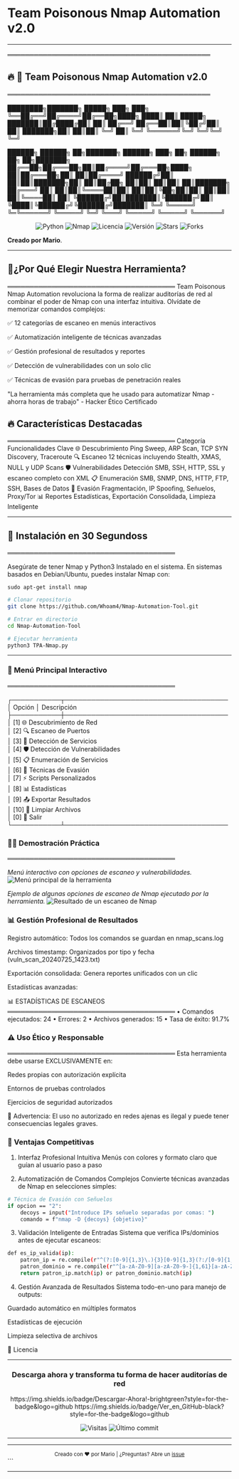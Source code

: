 # Team Poisonous Nmap Automation v2.0  

--------------------------------------------------------
══════════════════════════════════════════════
## 🔥 🧪 Team Poisonous Nmap Automation v2.0
══════════════════════════════════════════════

 ████████╗███████╗ █████╗ ███╗   ███╗
 ╚══██╔══╝██╔════╝██╔══██╗████╗ ████║
    ██║   █████╗  ███████║██╔████╔██║
    ██║   ██╔══╝  ██╔══██║██║╚██╔╝██║
    ██║   ███████╗██║  ██║██║ ╚═╝ ██║
    ╚═╝   ╚══════╝╚═╝  ╚═╝╚═╝     ╚═╝
                                      
██████╗  ██████╗ ██╗███████╗ ██████╗ ███╗   ██╗ ██████╗ ██╗   ██╗███████╗
██╔══██╗██╔═══██╗██║██╔════╝██╔═══██╗████╗  ██║██╔═══██╗██║   ██║██╔════╝
██████╔╝██║   ██║██║███████╗██║   ██║██╔██╗ ██║██║   ██║██║   ██║███████╗
██╔═══╝ ██║   ██║██║╚════██║██║   ██║██║╚██╗██║██║   ██║██║   ██║╚════██║
██║     ╚██████╔╝██║███████║╚██████╔╝██║ ╚████║╚██████╔╝╚██████╔╝███████║
╚═╝      ╚═════╝ ╚═╚══════╝ ╚═════╝ ╚═╝  ╚═══╝ ╚═════╝  ╚═════╝ ╚══════╝

<div align="center"> <img src="https://img.shields.io/badge/Python-3.8%2B-blue?logo=python&style=for-the-badge" alt="Python"> <img src="https://img.shields.io/badge/Nmap-7.80%2B-green?logo=linux&style=for-the-badge" alt="Nmap"> <img src="https://img.shields.io/badge/License-MIT-yellow?style=for-the-badge" alt="Licencia"> <img src="https://img.shields.io/badge/Version-2.0-red?style=for-the-badge" alt="Versión"> <img src="https://img.shields.io/github/stars/Whoam4/Nmap-Automation-Tool?style=for-the-badge" alt="Stars"> <img src="https://img.shields.io/github/forks/Whoam4/Nmap-Automation-Tool?style=for-the-badge&color=blue" alt="Forks"> </div>

**Creado por Mario**.

---

## 🌟¿Por Qué Elegir Nuestra Herramienta?
══════════════════════════════════════
Team Poisonous Nmap Automation revoluciona la forma de realizar auditorías de red al combinar el poder de Nmap con una interfaz intuitiva. Olvídate de memorizar comandos complejos:

✅ 12 categorías de escaneo en menús interactivos

✅ Automatización inteligente de técnicas avanzadas

✅ Gestión profesional de resultados y reportes

✅ Detección de vulnerabilidades con un solo clic

✅ Técnicas de evasión para pruebas de penetración reales

"La herramienta más completa que he usado para automatizar Nmap - ahorra horas de trabajo" - Hacker Ético Certificado


## 🔥 Características Destacadas
══════════════════════════════════════
Categoría	Funcionalidades Clave
🌐 Descubrimiento	Ping Sweep, ARP Scan, TCP SYN Discovery, Traceroute
🔍 Escaneo	12 técnicas incluyendo Stealth, XMAS, NULL y UDP Scans
🛡️ Vulnerabilidades	Detección SMB, SSH, HTTP, SSL y escaneo completo con XML
📋 Enumeración	SMB, SNMP, DNS, HTTP, FTP, SSH, Bases de Datos
🥷 Evasión	Fragmentación, IP Spoofing, Señuelos, Proxy/Tor
📊 Reportes	Estadísticas, Exportación Consolidada, Limpieza Inteligente


---

## 🚀 Instalación en 30 Segundoss
══════════════════════════════════════

Asegúrate de tener Nmap y Python3 Instalado en el sistema. En sistemas basados en Debian/Ubuntu, puedes instalar Nmap con:
 
```sudo apt-get install nmap```
 
```bash
# Clonar repositorio
git clone https://github.com/Whoam4/Nmap-Automation-Tool.git

# Entrar en directorio
cd Nmap-Automation-Tool

# Ejecutar herramienta
python3 TPA-Nmap.py
```

---

### 🧭 Menú Principal Interactivo
══════════════════════════════════════

┌───────────┬─────────────────────────────────────
│ Opción    │ Descripción                                   
├───────────┼─────────────────────────────────────
│ [1]       🌐 Descubrimiento de Red                        
│ [2]       🔍 Escaneo de Puertos                           
│ [3]       🔧 Detección de Servicios                      
│ [4]       🛡️ Detección de Vulnerabilidades                
│ [5]       📋 Enumeración de Servicios                     
│ [6]       🥷 Técnicas de Evasión                          
│ [7]       ⚡ Scripts Personalizados                     
│ [8]       📊 Estadísticas                                 
│ [9]       📤 Exportar Resultados                         
│ [10]      🧹 Limpiar Archivos                             
│ [0]       🚪 Salir                                       
└───────────┴─────────────────────────────────────

### 🕵️‍♂️ Demostración Práctica
══════════════════════════════════════

*Menú interactivo con opciones de escaneo y vulnerabilidades.*
![Menú principal de la herramienta](Exe2.PNG)

*Ejemplo de algunas opciones de escaneo de Nmap ejecutado por la herramienta.*
![Resultado de un escaneo de Nmap](Exe1.PNG)

### 📊 Gestión Profesional de Resultados
Registro automático: Todos los comandos se guardan en nmap_scans.log

Archivos timestamp: Organizados por tipo y fecha (vuln_scan_20240725_1423.txt)

Exportación consolidada: Genera reportes unificados con un clic

Estadísticas avanzadas:

📊 ESTADÍSTICAS DE ESCANEOS
══════════════════════════════════════
• Comandos ejecutados: 24
• Errores: 2
• Archivos generados: 15
• Tasa de éxito: 91.7%

### ⚠️ Uso Ético y Responsable
══════════════════════════════════════
Esta herramienta debe usarse EXCLUSIVAMENTE en:

Redes propias con autorización explícita

Entornos de pruebas controlados

Ejercicios de seguridad autorizados

🚨 Advertencia: El uso no autorizado en redes ajenas es ilegal y puede tener consecuencias legales graves.

### 🌟 Ventajas Competitivas
1. Interfaz Profesional Intuitiva
Menús con colores y formato claro que guían al usuario paso a paso

2. Automatización de Comandos Complejos
Convierte técnicas avanzadas de Nmap en selecciones simples:

```bash
# Técnica de Evasión con Señuelos
if opcion == "2":
    decoys = input("Introduce IPs señuelo separadas por comas: ")
    comando = f"nmap -D {decoys} {objetivo}"
```
3. Validación Inteligente de Entradas
Sistema que verifica IPs/dominios antes de ejecutar escaneos:
```bash
def es_ip_valida(ip):
    patron_ip = re.compile(r"^(?:[0-9]{1,3}\.){3}[0-9]{1,3}(?:/[0-9]{1,2})?$")
    patron_dominio = re.compile(r"^[a-zA-Z0-9][a-zA-Z0-9-]{1,61}[a-zA-Z0-9]\.[a-zA-Z]{2,}$")
    return patron_ip.match(ip) or patron_dominio.match(ip)
```

4. Gestión Avanzada de Resultados
Sistema todo-en-uno para manejo de outputs:

Guardado automático en múltiples formatos

Estadísticas de ejecución

Limpieza selectiva de archivos

📜 Licencia

---

<div align="center"> <h3>Descarga ahora y transforma tu forma de hacer auditorías de red</h3>
https://img.shields.io/badge/Descargar-Ahora!-brightgreen?style=for-the-badge&logo=github
https://img.shields.io/badge/Ver_en_GitHub-black?style=for-the-badge&logo=github

<img src="https://visitor-badge.laobi.icu/badge?page_id=Whoam4.Nmap-Automation-Tool" alt="Visitas"> <img src="https://img.shields.io/github/last-commit/Whoam4/Nmap-Automation-Tool?color=blue" alt="Último commit"> </div>

---
<hr><div align="center"> <sub>Creado con ❤️ por Mario | ¿Preguntas? Abre un <a href="https://github.com/Whoam4/Nmap-Automation-Tool/issues">issue</a></sub> </div> ```

---
